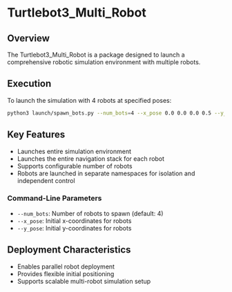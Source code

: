 # Turtlebot3_Multi_Robot

## Overview
The Turtlebot3_Multi_Robot is a package designed to launch a comprehensive robotic simulation environment with multiple robots.

## Execution
To launch the simulation with 4 robots at specified poses:
```bash
python3 launch/spawn_bots.py --num_bots=4 --x_pose 0.0 0.0 0.0 0.5 --y_pose 0.0 -0.5 0.5 0.0
```

## Key Features
- Launches entire simulation environment
- Launches the entire navigation stack for each robot
- Supports configurable number of robots
- Robots are launched in separate namespaces for isolation and independent control

### Command-Line Parameters
- `--num_bots`: Number of robots to spawn (default: 4)
- `--x_pose`: Initial x-coordinates for robots
- `--y_pose`: Initial y-coordinates for robots

## Deployment Characteristics
- Enables parallel robot deployment
- Provides flexible initial positioning
- Supports scalable multi-robot simulation setup

